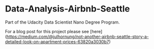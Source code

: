 # Data-Analysis-Airbnb-Seattle
Part of the Udacity Data Scientist Nano Degree Program.

For a blog post for this project please see [here] (https://medium.com/@julhornung/not-another-airbnb-seattle-story-a-detailed-look-on-apartment-prices-63820a3030b7)
